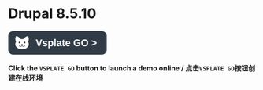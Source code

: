 # Drupal 8.5.10

<a href="https://www.vsplate.com/?docker-compose=https://github.com/vsplate/dcenvs/drupal/8.5.10"><img alt="VSPLATE GO" src="https://raw.githubusercontent.com/vsplate/images/master/vsgo_btn.png" width="200px"></a>

**Click the `VSPLATE GO` button to launch a demo online / 点击`VSPLATE GO`按钮创建在线环境**